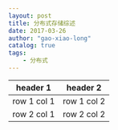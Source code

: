 ```yaml
---
layout: post
title: 分布式存储综述
date: 2017-03-26
author: "gao-xiao-long"
catalog: true
tags:
    - 分布式
---
```


header 1 | header 2
---|---
row 1 col 1 | row 1 col 2
row 2 col 1 | row 2 col 2
